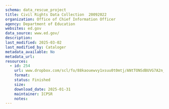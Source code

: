 ```yaml
---
schema: data_rescue_project 
title: Civil Rights Data Collection  20092022
organization: Office of Chief Information Officer
agency: Department of Education
websites: ed.gov
data_source: www.ed.gov/
description: 
last_modified: 2025-03-02
last_modified_by: Cataloger
metadata_available: No
metadata_url: 
resources:
  - id: 254
    url: www.dropbox.com/scl/fo/88kaouewvy1xsuu0t0mtj/ANtTONSdBUVG7A2n___ukBM?rlkey=yklx1bj4b1toor2tynlftn8fv&dl=0
    format: 
    status: Finished
    size: 
    download_date: 2025-01-31
    maintainer: ICPSR
    notes: 
---
```

